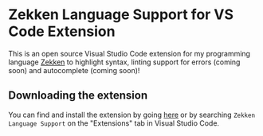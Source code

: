 # Zekken Language Support for VS Code Extension

This is an open source Visual Studio Code extension for my programming language [Zekken](https://github.com/OzRAGEHarm/Zekken) to highlight syntax, linting support for errors (coming soon) and autocomplete (coming soon)!

## Downloading the extension
You can find and install the extension by going [here](https://marketplace.visualstudio.com/items?itemName=OzRAGEHarm.zekken-language-support) or by searching `Zekken Language Support` on the "Extensions" tab in Visual Studio Code.